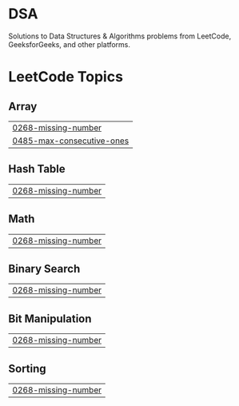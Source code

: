# DSA
Solutions to Data Structures &amp; Algorithms problems from LeetCode, GeeksforGeeks, and other platforms.

<!---LeetCode Topics Start-->
# LeetCode Topics
## Array
|  |
| ------- |
| [0268-missing-number](https://github.com/amanparganiha/Arrays/tree/master/0268-missing-number) |
| [0485-max-consecutive-ones](https://github.com/amanparganiha/Arrays/tree/master/0485-max-consecutive-ones) |
## Hash Table
|  |
| ------- |
| [0268-missing-number](https://github.com/amanparganiha/Arrays/tree/master/0268-missing-number) |
## Math
|  |
| ------- |
| [0268-missing-number](https://github.com/amanparganiha/Arrays/tree/master/0268-missing-number) |
## Binary Search
|  |
| ------- |
| [0268-missing-number](https://github.com/amanparganiha/Arrays/tree/master/0268-missing-number) |
## Bit Manipulation
|  |
| ------- |
| [0268-missing-number](https://github.com/amanparganiha/Arrays/tree/master/0268-missing-number) |
## Sorting
|  |
| ------- |
| [0268-missing-number](https://github.com/amanparganiha/Arrays/tree/master/0268-missing-number) |
<!---LeetCode Topics End-->